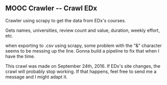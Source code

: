 ## MOOC Crawler -- Crawl EDx

Crawler using scrapy to get the data from EDx's courses.

Gets names, universities, review count and value, duration, weekly effort, etc.

when exporting to .csv using scrapy, some problem with the "&" character seems
to be messing up the line. Gonna build a pipeline to fix that when I have the time.

This crawl was made on September 24th, 2016. If EDx's site changes, the crawl
will probably stop working. If that happens, feel free to send me a message and
I might adapt it.
